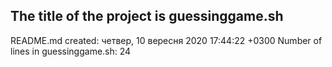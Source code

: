## The title of the project is guessinggame.sh
README.md created: четвер, 10 вересня 2020 17:44:22 +0300
Number of lines in guessinggame.sh: 24
